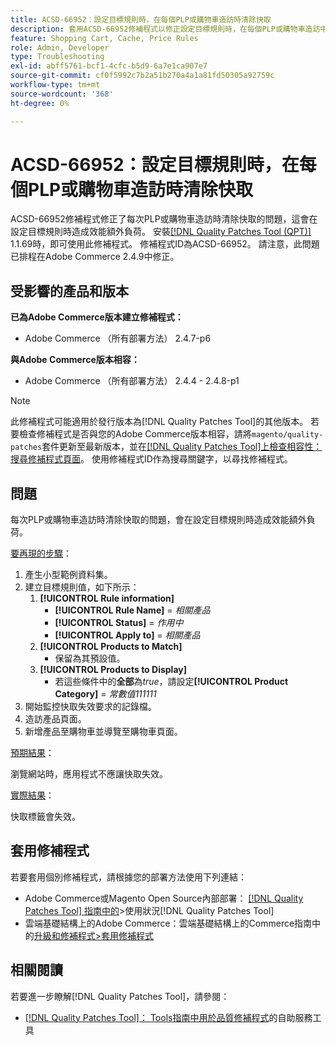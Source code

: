 ```yaml
---
title: ACSD-66952：設定目標規則時，在每個PLP或購物車造訪時清除快取
description: 套用ACSD-66952修補程式以修正設定目標規則時，在每個PLP或購物車造訪中清除快取而導致不必要的效能開銷的Adobe Commerce問題。
feature: Shopping Cart, Cache, Price Rules
role: Admin, Developer
type: Troubleshooting
exl-id: abff5761-bcf1-4cfc-b5d9-6a7e1ca907e7
source-git-commit: cf0f5992c7b2a51b270a4a1a81fd50305a92759c
workflow-type: tm+mt
source-wordcount: '368'
ht-degree: 0%

---
```


# ACSD-66952：設定目標規則時，在每個PLP或購物車造訪時清除快取

ACSD-66952修補程式修正了每次PLP或購物車造訪時清除快取的問題，這會在設定目標規則時造成效能額外負荷。 安裝[[!DNL Quality Patches Tool (QPT)]](/help/tools/quality-patches-tool/quality-patches-tool-to-self-serve-quality-patches.md) 1.1.69時，即可使用此修補程式。 修補程式ID為ACSD-66952。 請注意，此問題已排程在Adobe Commerce 2.4.9中修正。

## 受影響的產品和版本

**已為Adobe Commerce版本建立修補程式：**

* Adobe Commerce （所有部署方法） 2.4.7-p6

**與Adobe Commerce版本相容：**

* Adobe Commerce （所有部署方法） 2.4.4 - 2.4.8-p1

>[!NOTE]
>
>此修補程式可能適用於發行版本為[!DNL Quality Patches Tool]的其他版本。 若要檢查修補程式是否與您的Adobe Commerce版本相容，請將`magento/quality-patches`套件更新至最新版本，並在[[!DNL Quality Patches Tool]上檢查相容性：搜尋修補程式頁面](https://experienceleague.adobe.com/tools/commerce-quality-patches/index.html)。 使用修補程式ID作為搜尋關鍵字，以尋找修補程式。

## 問題

每次PLP或購物車造訪時清除快取的問題，會在設定目標規則時造成效能額外負荷。

<u>要再現的步驟</u>：

1. 產生小型範例資料集。
1. 建立目標規則值，如下所示：
   1. **[!UICONTROL Rule information]**
      * **[!UICONTROL Rule Name]** = *相關產品*
      * **[!UICONTROL Status]** = *作用中*
      * **[!UICONTROL Apply to]** = *相關產品*
   1. **[!UICONTROL Products to Match]**
      * 保留為其預設值。
   1. **[!UICONTROL Products to Display]**
      * 若這些條件中的&#x200B;**全部**&#x200B;為&#x200B;*true*，請設定&#x200B;**[!UICONTROL Product Category]** = *常數值111111*
1. 開始監控快取失效要求的記錄檔。
1. 造訪產品頁面。
1. 新增產品至購物車並導覽至購物車頁面。

<u>預期結果</u>：

瀏覽網站時，應用程式不應讓快取失效。

<u>實際結果</u>：

快取標籤會失效。

## 套用修補程式

若要套用個別修補程式，請根據您的部署方法使用下列連結：

* Adobe Commerce或Magento Open Source內部部署： [[!DNL Quality Patches Tool] 指南中的](/help/tools/quality-patches-tool/usage.md)>使用狀況[!DNL Quality Patches Tool]
* 雲端基礎結構上的Adobe Commerce：雲端基礎結構上的Commerce指南中的[升級和修補程式>套用修補程式](https://experienceleague.adobe.com/docs/commerce-cloud-service/user-guide/develop/upgrade/apply-patches.html)

## 相關閱讀

若要進一步瞭解[!DNL Quality Patches Tool]，請參閱：

* [[!DNL Quality Patches Tool]： Tools指南中用於品質修補程式](/help/tools/quality-patches-tool/quality-patches-tool-to-self-serve-quality-patches.md)的自助服務工具
